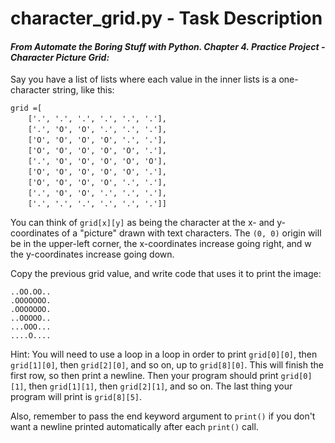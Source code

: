 # character_grid.py - Task Description

#### _From Automate the Boring Stuff with Python. Chapter 4. Practice Project - Character Picture Grid:_

Say you have a list of lists where each value in the inner lists is a one-character string, like this:

`grid =[`<br>
&emsp;&emsp;`['.', '.', '.', '.', '.', '.'],`<br>
&emsp;&emsp;`['.', 'O', 'O', '.', '.', '.'],`<br>
&emsp;&emsp;`['O', 'O', 'O', 'O', '.', '.'],`<br>
&emsp;&emsp;`['O', 'O', 'O', 'O', 'O', '.'],`<br>
&emsp;&emsp;`['.', 'O', 'O', 'O', 'O', 'O'],`<br>
&emsp;&emsp;`['O', 'O', 'O', 'O', 'O', '.'],`<br>
&emsp;&emsp;`['O', 'O', 'O', 'O', '.', '.'],`<br>
&emsp;&emsp;`['.', 'O', 'O', '.', '.', '.'],`<br>
&emsp;&emsp;`['.', '.', '.', '.', '.', '.']]`

You can think of `grid[x][y]` as being the character at the x- and
y-coordinates of a "picture" drawn with text characters. The `(0, 0)` origin will be in the upper-left corner, the x-coordinates increase going right, and w the y-coordinates increase going down.

Copy the previous grid value, and write code that uses it to print the image:

`..OO.OO..`<br>
`.OOOOOOO.`<br>
`.OOOOOOO.`<br>
`..OOOOO..`<br>
`...OOO...`<br>
`....O....`

Hint: You will need to use a loop in a loop in order to print `grid[0][0]`, then `grid[1][0]`, then `grid[2][0]`, and so on, up to `grid[8][0]`. This will finish the first row, so then print a newline. Then your program should print `grid[0][1]`, then `grid[1][1]`, then `grid[2][1]`, and so on. The last thing your program will print is `grid[8][5]`. 

Also, remember to pass the end keyword argument to `print()` if you don't want a newline printed automatically after each `print()` call.
